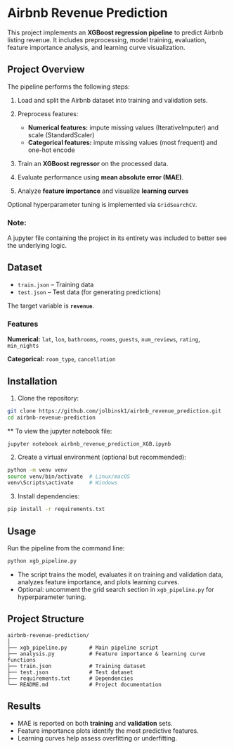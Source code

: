 # Airbnb Revenue Prediction

This project implements an **XGBoost regression pipeline** to predict Airbnb listing revenue. It includes preprocessing, model training, evaluation, feature importance analysis, and learning curve visualization.

## Project Overview

The pipeline performs the following steps:

1. Load and split the Airbnb dataset into training and validation sets.
2. Preprocess features:

   * **Numerical features:** impute missing values (IterativeImputer) and scale (StandardScaler)
   * **Categorical features:** impute missing values (most frequent) and one-hot encode
3. Train an **XGBoost regressor** on the processed data.
4. Evaluate performance using **mean absolute error (MAE)**.
5. Analyze **feature importance** and visualize **learning curves**
   
Optional hyperparameter tuning is implemented via `GridSearchCV`.

### Note: 
A jupyter file containing the project in its entirety was included to better see the underlying logic.

## Dataset

* `train.json` – Training data
* `test.json` – Test data (for generating predictions)

The target variable is **`revenue`**.

### Features

**Numerical:**
`lat`, `lon`, `bathrooms`, `rooms`, `guests`, `num_reviews`, `rating`, `min_nights`

**Categorical:**
`room_type`, `cancellation`

## Installation

1. Clone the repository:

```bash
git clone https://github.com/jolbinsk1/airbnb_revenue_prediction.git
cd airbnb-revenue-prediction
```

** To view the jupyter notebook file:
```
jupyter notebook airbnb_revenue_prediction_XGB.ipynb
```

2. Create a virtual environment (optional but recommended):

```bash
python -m venv venv
source venv/bin/activate  # Linux/macOS
venv\Scripts\activate     # Windows
```

3. Install dependencies:

```bash
pip install -r requirements.txt
```

## Usage

Run the pipeline from the command line:

```bash
python xgb_pipeline.py
```

* The script trains the model, evaluates it on training and validation data, analyzes feature importance, and plots learning curves.
* Optional: uncomment the grid search section in `xgb_pipeline.py` for hyperparameter tuning.

## Project Structure

```
airbnb-revenue-prediction/
│
├── xgb_pipeline.py       # Main pipeline script
├── analysis.py           # Feature importance & learning curve functions
├── train.json            # Training dataset
├── test.json             # Test dataset
├── requirements.txt      # Dependencies
└── README.md             # Project documentation
```

## Results

* MAE is reported on both **training** and **validation** sets.
* Feature importance plots identify the most predictive features.
* Learning curves help assess overfitting or underfitting.

